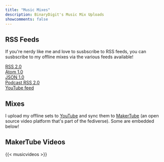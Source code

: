 ```yaml
---
title: "Music Mixes"
description: BinaryDigit's Music Mix Uploads
showcomments: false
---
```

## RSS Feeds

If you're nerdy like me and love to susbscribe to RSS feeds, you can susbscribe to my offline mixes via the various feeds available! <br>

[RSS 2.0](https://makertube.net/feeds/videos.xml?videoChannelId=899) <br>
[Atom 1.0](https://makertube.net/feeds/videos.atom?videoChannelId=899) <br>
[JSON 1.0](https://makertube.net/feeds/videos.json?videoChannelId=899) <br> 
[Podcast RSS 2.0](https://makertube.net/feeds/podcast/videos.xml?videoChannelId=899) <br>
[YouTube feed](https://www.youtube.com/playlist?list=PLzkZmAguzYHlcXU2TmP5wqUS0vo02xoR_) <br>

## Mixes

I upload my offline sets to [YouTube](https://youtube.com/BinaryDigit) and sync them to [MakerTube](https://makertube.net/c/binarymixes/) (an open source video platform that's part of the fediverse).  Some are embedded below!


## MakerTube Videos

{{< musicvideos >}}
